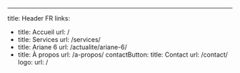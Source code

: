 ---
title: Header FR
links: 
  - title: Accueil
    url: /    
  - title: Services
    url: /services/    
  - title: Ariane 6
    url: /actualite/ariane-6/    
  - title: À propos
    url: /a-propos/
contactButton:
  title: Contact 
  url: /contact/
logo:
  url: /